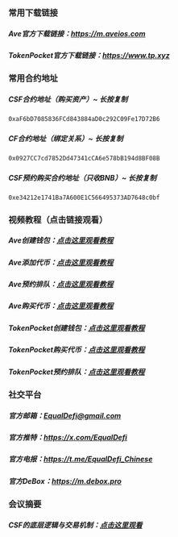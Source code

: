 ### 常用下载链接
##### Ave官方下载链接：<a target="_blank" href="https://m.aveios.com">https://m.aveios.com</a>
##### TokenPocket官方下载链接：<a target="_blank" href="https://www.tp.xyz/">https://www.tp.xyz</a>

### 常用合约地址
##### CSF合约地址（购买资产）~  长按复制
```bash
0xaF6bD7085836FCd843884aD0c292C09Fe17D72B6
```
##### CF合约地址（绑定关系）~  长按复制
```bash
0x0927CC7cd7852Dd47341cCA6e578bB194d8BF08B
```
##### CSF预约购买合约地址（只收BNB）~  长按复制
```bash
0xe34212e1741Ba7A600E1C566495373AD7648c0bf
```
### 视频教程（点击链接观看）
##### Ave创建钱包：<a target="_blank" href="https://equaldefi.oss-cn-hongkong.aliyuncs.com/video/Ave_Create_Wallet.mp4">点击这里观看教程</a>
##### Ave添加代币：<a target="_blank" href="https://equaldefi.oss-cn-hongkong.aliyuncs.com/video/Ave_Adds_Tokens.mp4">点击这里观看教程</a>
##### Ave预约排队：<a target="_blank" href="https://equaldefi.oss-cn-hongkong.aliyuncs.com/video/Ave_Appointment_Queue.mp4">点击这里观看教程</a>
##### Ave购买代币：<a target="_blank" href="https://equaldefi.oss-cn-hongkong.aliyuncs.com/video/Ave_Purchase.mp4">点击这里观看教程</a>
##### TokenPocket创建钱包：<a target="_blank" href="https://equaldefi.oss-cn-hongkong.aliyuncs.com/video/TP_Create_Wallet.mp4">点击这里观看教程</a>
##### TokenPocket购买代币：<a target="_blank" href="https://equaldefi.oss-cn-hongkong.aliyuncs.com/video/TP_Purchase.mp4">点击这里观看教程</a>
##### TokenPocket预约排队：<a target="_blank" href="https://equaldefi.oss-cn-hongkong.aliyuncs.com/video/TP_Appointment_Queue.mp4">点击这里观看教程</a>

### 社交平台
##### 官方邮箱：<a target="_blank" href="mailto:EqualDefi@gmail.com">EqualDefi@gmail.com</a>
##### 官方推特：<a target="_blank" href="https://x.com/EqualDefi">https://x.com/EqualDefi</a>
##### 官方电报：<a target="_blank" href="https://t.me/EqualDefi_Chinese">https://t.me/EqualDefi_Chinese</a>
##### 官方DeBox：<a target="_blank" href="https://m.debox.pro/group?id=660vqhfo&code=32wflxk6">https://m.debox.pro</a>

### 会议摘要
##### CSF的底层逻辑与交易机制：<a target="_blank" href="https://meeting.tencent.com/crm/Kwd81m3k96">点击这里观看</a>


